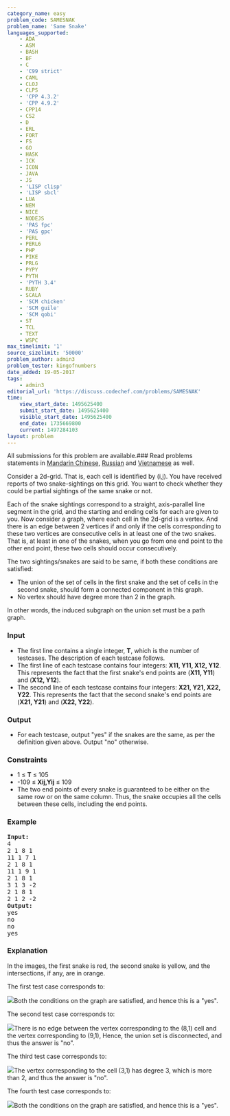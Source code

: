 ```yaml
---
category_name: easy
problem_code: SAMESNAK
problem_name: 'Same Snake'
languages_supported:
    - ADA
    - ASM
    - BASH
    - BF
    - C
    - 'C99 strict'
    - CAML
    - CLOJ
    - CLPS
    - 'CPP 4.3.2'
    - 'CPP 4.9.2'
    - CPP14
    - CS2
    - D
    - ERL
    - FORT
    - FS
    - GO
    - HASK
    - ICK
    - ICON
    - JAVA
    - JS
    - 'LISP clisp'
    - 'LISP sbcl'
    - LUA
    - NEM
    - NICE
    - NODEJS
    - 'PAS fpc'
    - 'PAS gpc'
    - PERL
    - PERL6
    - PHP
    - PIKE
    - PRLG
    - PYPY
    - PYTH
    - 'PYTH 3.4'
    - RUBY
    - SCALA
    - 'SCM chicken'
    - 'SCM guile'
    - 'SCM qobi'
    - ST
    - TCL
    - TEXT
    - WSPC
max_timelimit: '1'
source_sizelimit: '50000'
problem_author: admin3
problem_tester: kingofnumbers
date_added: 19-05-2017
tags:
    - admin3
editorial_url: 'https://discuss.codechef.com/problems/SAMESNAK'
time:
    view_start_date: 1495625400
    submit_start_date: 1495625400
    visible_start_date: 1495625400
    end_date: 1735669800
    current: 1497284103
layout: problem
---
```

All submissions for this problem are available.###  Read problems statements in [Mandarin Chinese](http://www.codechef.com/download/translated/SNCKQL17/mandarin/SAMESNAK.pdf), [Russian](http://www.codechef.com/download/translated/SNCKQL17/russian/SAMESNAK.pdf) and [Vietnamese](http://www.codechef.com/download/translated/SNCKQL17/vietnamese/SAMESNAK.pdf) as well.

Consider a 2d-grid. That is, each cell is identified by (i,j). You have received reports of two snake-sightings on this grid. You want to check whether they could be partial sightings of the same snake or not.

Each of the snake sightings correspond to a straight, axis-parallel line segment in the grid, and the starting and ending cells for each are given to you. Now consider a graph, where each cell in the 2d-grid is a vertex. And there is an edge between 2 vertices if and only if the cells corresponding to these two vertices are consecutive cells in at least one of the two snakes. That is, at least in one of the snakes, when you go from one end point to the other end point, these two cells should occur consecutively.

The two sightings/snakes are said to be same, if both these conditions are satisfied:

- The union of the set of cells in the first snake and the set of cells in the second snake, should form a connected component in this graph.
- No vertex should have degree more than 2 in the graph.

In other words, the induced subgraph on the union set must be a path graph.

### Input

- The first line contains a single integer, **T**, which is the number of testcases. The description of each testcase follows.
- The first line of each testcase contains four integers: **X11, Y11, X12, Y12**. This represents the fact that the first snake's end points are (**X11, Y11**) and (**X12, Y12**).
- The second line of each testcase contains four integers: **X21, Y21, X22, Y22**. This represents the fact that the second snake's end points are (**X21, Y21**) and (**X22, Y22**).

### Output

- For each testcase, output "yes" if the snakes are the same, as per the definition given above. Output "no" otherwise.

### Constraints

- 1 ≤ **T** ≤ 105
- -109 ≤ **Xij,Yij** ≤ 109
- The two end points of every snake is guaranteed to be either on the same row or on the same column. Thus, the snake occupies all the cells between these cells, including the end points.

### Example

<pre><b>Input:</b>
4
2 1 8 1
11 1 7 1
2 1 8 1
11 1 9 1
2 1 8 1
3 1 3 -2
2 1 8 1
2 1 2 -2
<b>Output:</b>
yes
no
no
yes
</pre>
### Explanation

In the images, the first snake is red, the second snake is yellow, and the intersections, if any, are in orange.

The first test case corresponds to:

![](https://codechef.com/download/SNCKQL17/SAMESNAK/image1.png)Both the conditions on the graph are satisfied, and hence this is a "yes".

The second test case corresponds to:

![](https://codechef.com/download/SNCKQL17/SAMESNAK/image2.png)There is no edge between the vertex corresponding to the (8,1) cell and the vertex corresponding to (9,1), Hence, the union set is disconnected, and thus the answer is "no".

The third test case corresponds to:

![](https://codechef.com/download/SNCKQL17/SAMESNAK/image3.png)The vertex corresponding to the cell (3,1) has degree 3, which is more than 2, and thus the answer is "no".

The fourth test case corresponds to:

![](https://codechef.com/download/SNCKQL17/SAMESNAK/image4.png)Both the conditions on the graph are satisfied, and hence this is a "yes".
